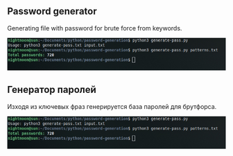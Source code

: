## Password generator
Generating file with password for brute force from keywords.

![alt text](preview.jpg)
  
## Генератор паролей
Изходя из ключевых фраз генерируется база паролей для брутфорса.

![alt text](preview.jpg)
